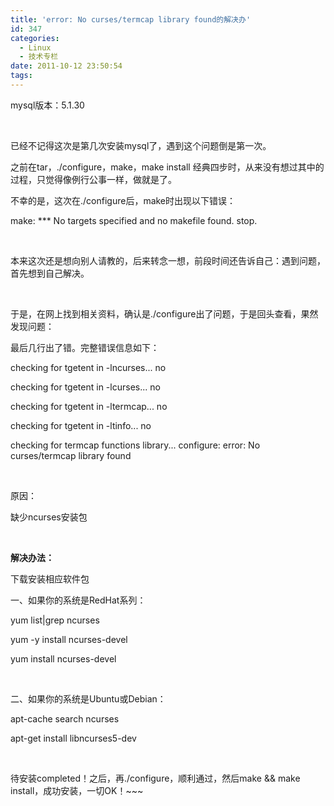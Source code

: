 ```yaml
---
title: 'error: No curses/termcap library found的解决办'
id: 347
categories:
  - Linux
  - 技术专栏
date: 2011-10-12 23:50:54
tags:
---
```


<div id="blog_text">

mysql版本：5.1.30

&nbsp;

已经不记得这次是第几次安装mysql了，遇到这个问题倒是第一次。

之前在tar，./configure，make，make install 经典四步时，从来没有想过其中的过程，只觉得像例行公事一样，做就是了。

不幸的是，这次在./configure后，make时出现以下错误：

make: *** No targets specified and no makefile found. stop.

&nbsp;

本来这次还是想向别人请教的，后来转念一想，前段时间还告诉自己：遇到问题，首先想到自己解决。

&nbsp;

于是，在网上找到相关资料，确认是./configure出了问题，于是回头查看，果然发现问题：

最后几行出了错。完整错误信息如下：

checking for tgetent in -lncurses... no

checking for tgetent in -lcurses... no

checking for tgetent in -ltermcap... no

checking for tgetent in -ltinfo... no

checking for termcap functions library... configure: error: No curses/termcap library found

&nbsp;

原因：

缺少ncurses安装包

&nbsp;

**解决办法：**

下载安装相应软件包

一、如果你的系统是RedHat系列：

yum list|grep ncurses

yum -y install ncurses-devel

yum install ncurses-devel

&nbsp;

二、如果你的系统是Ubuntu或Debian：

apt-cache search ncurses

apt-get install libncurses5-dev

&nbsp;

待安装completed！之后，再./configure，顺利通过，然后make &amp;&amp; make install，成功安装，一切OK！~~~

</div>